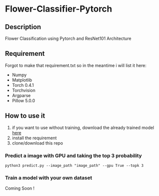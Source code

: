 # Flower-Classifier-Pytorch

## Description
Flower Classification using Pytorch and ResNet101 Architecture

## Requirement
Forgot to make that requirement.txt so in the meantime i will list it here:
* Numpy
* Matplotlib
* Torch 0.4.1
* Torchvision
* Argparse
* Pillow 5.0.0

## How to use it
1. if you want to use without training, download the already trained model [here](http://gg.gg/flower_classifier_model)
2. install the requirement
3. clone/download this repo

### Predict a image with GPU and taking the top 3 probability
```
python3 predict.py --image_path "image_path" --gpu True --topk 3
```
### Train a model with your own dataset
Coming Soon !
